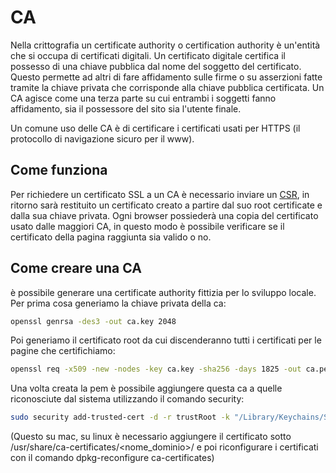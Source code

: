 # CA

Nella crittografia un certificate authority o certification authority è un'entità che si occupa di certificati digitali. Un certificato digitale certifica il possesso di una chiave pubblica dal nome del soggetto del certificato. Questo permette ad altri di fare affidamento sulle firme o su asserzioni fatte tramite la chiave privata che corrisponde alla chiave pubblica certificata. Un CA agisce come una terza parte su cui entrambi i soggetti fanno affidamento, sia il possessore del sito sia l'utente finale.

Un comune uso delle CA è di certificare i certificati usati per HTTPS (il protocollo di navigazione sicuro per il www).

## Come funziona

Per richiedere un certificato SSL a un CA è necessario inviare un [CSR](../../certificate_signing_request/README.md), in ritorno sarà restituito un certificato creato a partire dal suo root certificate e dalla sua chiave privata. Ogni browser possiederà una copia del certificato usato dalle maggiori CA, in questo modo è possibile verificare se il certificato della pagina raggiunta sia valido o no.

## Come creare una CA

è possibile generare una certificate authority fittizia per lo sviluppo locale. Per prima cosa generiamo la chiave privata della ca:

```bash
openssl genrsa -des3 -out ca.key 2048
```

Poi generiamo il certificato root da cui discenderanno tutti i certificati per le pagine che certifichiamo:

```bash
openssl req -x509 -new -nodes -key ca.key -sha256 -days 1825 -out ca.pem
```

Una volta creata la pem è possibile aggiungere questa ca a quelle riconosciute dal sistema utilizzando il comando security:

```bash
sudo security add-trusted-cert -d -r trustRoot -k "/Library/Keychains/System.keychain" ca.pem
```

(Questo su mac, su linux è necessario aggiungere il certificato sotto /usr/share/ca-certificates/<nome_dominio>/<certificato> e poi riconfigurare i certificati con il comando dpkg-reconfigure ca-certificates)
